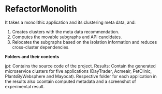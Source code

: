 # RefactorMonolith

It takes a monolithic application and its clustering meta data, and:
1. Creates clusters with the meta data recommendation.
2. Computes the movable subgraphs and API candidates.
3. Relocates the subgraphs based on the isolation information and reduces cross-cluster dependencies.

**Folders and their contents**

jpt: Contains the source code of the project.
Results: Contain the generated microservice clusters for five applications (DayTrader, Acmeair, PetClinic, PlantsByWebsphere and Mayocat). 
Respective folder for each application in the results also ccontain computed metadata and a screenshot of experimental result.
